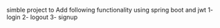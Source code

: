 simble project to Add following functionality using spring boot and jwt 
1- login 
2- logout
3- signup
